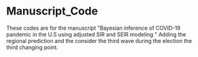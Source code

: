 # Manuscript_Code
These codes are for the manuscript "Bayesian inference of COVID-19 pandemic in the U.S using adjusted SIR and SEIR modeling "
Adding the regional prediction and the consider the third wave during the election the third changing point.
